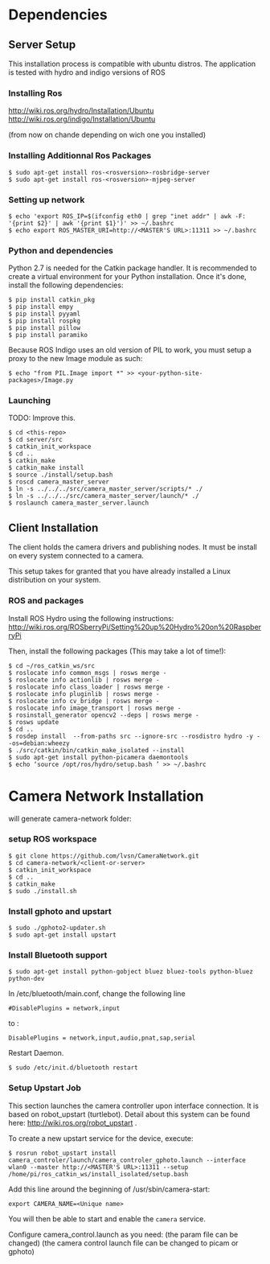 # Dependencies #

## Server Setup ##
This installation process is compatible with ubuntu distros.
The application is tested with hydro and indigo versions of ROS

### Installing Ros ###
http://wiki.ros.org/hydro/Installation/Ubuntu   
http://wiki.ros.org/indigo/Installation/Ubuntu

(from now on chande <rosversion> depending on wich one you installed)

### Installing Additionnal Ros Packages ###
```
$ sudo apt-get install ros-<rosversion>-rosbridge-server
$ sudo apt-get install ros-<rosversion>-mjpeg-server
```
### Setting up network ###
```
$ echo 'export ROS_IP=$(ifconfig eth0 | grep "inet addr" | awk -F: '{print $2}' | awk '{print $1}')' >> ~/.bashrc  
$ echo export ROS_MASTER_URI=http://<MASTER'S URL>:11311 >> ~/.bashrc   
```

### Python and dependencies ###

Python 2.7 is needed for the Catkin package handler. It is recommended to create a virtual environment for your Python installation. Once it's done, install the following dependencies:
```
$ pip install catkin_pkg
$ pip install empy
$ pip install pyyaml
$ pip install rospkg
$ pip install pillow
$ pip install paramiko
```

Because ROS Indigo uses an old version of PIL to work, you must setup a proxy to the new Image module as such:
```
$ echo "from PIL.Image import *" >> <your-python-site-packages>/Image.py
```

### Launching ###

TODO: Improve this.

```
$ cd <this-repo>
$ cd server/src
$ catkin_init_workspace
$ cd ..
$ catkin_make
$ catkin_make install
$ source ./install/setup.bash
$ roscd camera_master_server
$ ln -s ../../../src/camera_master_server/scripts/* ./
$ ln -s ../../../src/camera_master_server/launch/* ./
$ roslaunch camera_master_server.launch
```

## Client Installation ##
The client holds the camera drivers and publishing nodes. It must be install on every system connected to a camera.

This setup takes for granted that you have already installed a Linux distribution on your system.

### ROS and packages ###
Install ROS Hydro using the following instructions: http://wiki.ros.org/ROSberryPi/Setting%20up%20Hydro%20on%20RaspberryPi

Then, install the following packages (This may take a lot of time!):
```
$ cd ~/ros_catkin_ws/src
$ roslocate info common_msgs | rosws merge -
$ roslocate info actionlib | rosws merge -
$ roslocate info class_loader | rosws merge -
$ roslocate info pluginlib | rosws merge -
$ roslocate info cv_bridge | rosws merge -
$ roslocate info image_transport | rosws merge -
$ rosinstall_generator opencv2 --deps | rosws merge -
$ rosws update
$ cd ..
$ rosdep install  --from-paths src --ignore-src --rosdistro hydro -y --os=debian:wheezy
$ ./src/catkin/bin/catkin_make_isolated --install
$ sudo apt-get install python-picamera daemontools
$ echo ‘source /opt/ros/hydro/setup.bash ’ >> ~/.bashrc
```

# Camera Network Installation #

will generate camera-network folder:

### setup ROS workspace ###
```
$ git clone https://github.com/lvsn/CameraNetwork.git
$ cd camera-network/<client-or-server>
$ catkin_init_workspace
$ cd ..
$ catkin_make
$ sudo ./install.sh
```

### Install gphoto and upstart ###
```
$ sudo ./gphoto2-updater.sh 
$ sudo apt-get install upstart  
```

### Install Bluetooth support ###
```
$ sudo apt-get install python-gobject bluez bluez-tools python-bluez python-dev
```
In  /etc/bluetooth/main.conf, change the following line
```
#DisablePlugins = network,input
```
to :
```
DisablePlugins = network,input,audio,pnat,sap,serial
```
Restart Daemon.
```
$ sudo /etc/init.d/bluetooth restart
```

### Setup Upstart Job ###
This section launches the camera controller upon interface connection. It is based on robot_upstart (turtlebot). Detail about this system can be found here: http://wiki.ros.org/robot_upstart .

To create a new upstart service for the device, execute:
```
$ rosrun robot_upstart install camera_controler/launch/camera_controler_gphoto.launch --interface wlan0 --master http://<MASTER'S URL>:11311 --setup /home/pi/ros_catkin_ws/install_isolated/setup.bash 
```
Add this line around the beginning of /usr/sbin/camera-start:
```
export CAMERA_NAME=<Unique name>
```
You will then be able to start and enable the ``camera`` service.

Configure camera_control.launch as you need:
(the param file can be changed)
(the camera control launch file can be changed to picam or gphoto)
